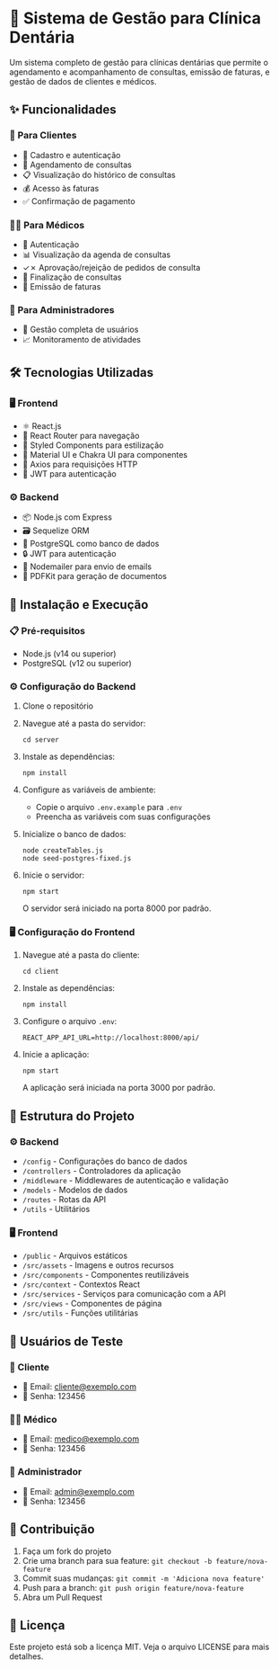 # 🦷 Sistema de Gestão para Clínica Dentária

Um sistema completo de gestão para clínicas dentárias que permite o agendamento e acompanhamento de consultas, emissão de faturas, e gestão de dados de clientes e médicos.

## ✨ Funcionalidades

### 👤 Para Clientes
- 📝 Cadastro e autenticação
- 📅 Agendamento de consultas
- 📋 Visualização do histórico de consultas
- 💰 Acesso às faturas
- ✅ Confirmação de pagamento

### 👨‍⚕️ Para Médicos
- 🔐 Autenticação
- 📊 Visualização da agenda de consultas
- ✓✗ Aprovação/rejeição de pedidos de consulta
- 🏁 Finalização de consultas
- 📄 Emissão de faturas

### 👑 Para Administradores
- 👥 Gestão completa de usuários
- 📈 Monitoramento de atividades

## 🛠️ Tecnologias Utilizadas

### 🖥️ Frontend
- ⚛️ React.js
- 🧭 React Router para navegação
- 💅 Styled Components para estilização
- 🎨 Material UI e Chakra UI para componentes
- 🔄 Axios para requisições HTTP
- 🔑 JWT para autenticação

### ⚙️ Backend
- 📦 Node.js com Express
- 🗃️ Sequelize ORM
- 🐘 PostgreSQL como banco de dados
- 🔒 JWT para autenticação
- 📧 Nodemailer para envio de emails
- 📝 PDFKit para geração de documentos

## 🚀 Instalação e Execução

### 📋 Pré-requisitos
- Node.js (v14 ou superior)
- PostgreSQL (v12 ou superior)

### ⚙️ Configuração do Backend
1. Clone o repositório
2. Navegue até a pasta do servidor:
   ```
   cd server
   ```
3. Instale as dependências:
   ```
   npm install
   ```
4. Configure as variáveis de ambiente:
   - Copie o arquivo `.env.example` para `.env`
   - Preencha as variáveis com suas configurações

5. Inicialize o banco de dados:
   ```
   node createTables.js
   node seed-postgres-fixed.js
   ```

6. Inicie o servidor:
   ```
   npm start
   ```
   O servidor será iniciado na porta 8000 por padrão.

### 🖥️ Configuração do Frontend
1. Navegue até a pasta do cliente:
   ```
   cd client
   ```
2. Instale as dependências:
   ```
   npm install
   ```
3. Configure o arquivo `.env`:
   ```
   REACT_APP_API_URL=http://localhost:8000/api/
   ```

4. Inicie a aplicação:
   ```
   npm start
   ```
   A aplicação será iniciada na porta 3000 por padrão.

## 📁 Estrutura do Projeto

### ⚙️ Backend
- `/config` - Configurações do banco de dados
- `/controllers` - Controladores da aplicação
- `/middleware` - Middlewares de autenticação e validação
- `/models` - Modelos de dados
- `/routes` - Rotas da API
- `/utils` - Utilitários

### 🖥️ Frontend
- `/public` - Arquivos estáticos
- `/src/assets` - Imagens e outros recursos
- `/src/components` - Componentes reutilizáveis
- `/src/context` - Contextos React
- `/src/services` - Serviços para comunicação com a API
- `/src/views` - Componentes de página
- `/src/utils` - Funções utilitárias

## 👥 Usuários de Teste

### 👤 Cliente
- 📧 Email: cliente@exemplo.com
- 🔑 Senha: 123456

### 👨‍⚕️ Médico
- 📧 Email: medico@exemplo.com
- 🔑 Senha: 123456

### 👑 Administrador
- 📧 Email: admin@exemplo.com
- 🔑 Senha: 123456

## 🤝 Contribuição

1. Faça um fork do projeto
2. Crie uma branch para sua feature: `git checkout -b feature/nova-feature`
3. Commit suas mudanças: `git commit -m 'Adiciona nova feature'`
4. Push para a branch: `git push origin feature/nova-feature`
5. Abra um Pull Request

## 📄 Licença

Este projeto está sob a licença MIT. Veja o arquivo LICENSE para mais detalhes.

